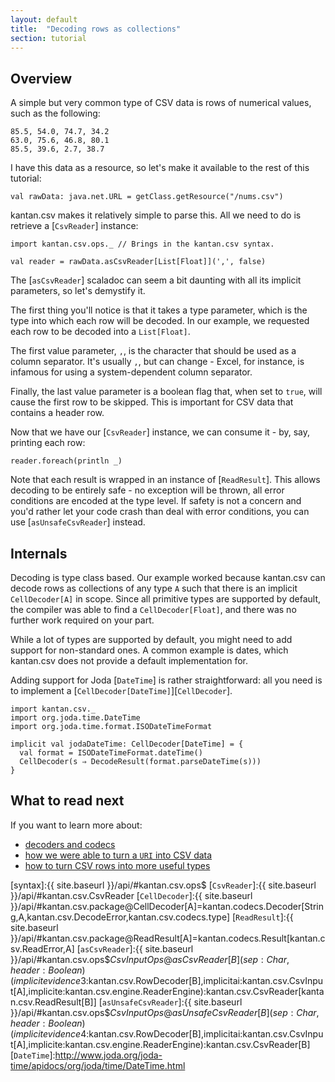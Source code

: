 ```yaml
---
layout: default
title:  "Decoding rows as collections"
section: tutorial
---
```


## Overview
A simple but very common type of CSV data is rows of numerical values, such as the following:

```
85.5, 54.0, 74.7, 34.2
63.0, 75.6, 46.8, 80.1
85.5, 39.6, 2.7, 38.7
```

I have this data as a resource, so let's make it available to the rest of this tutorial:

```tut:silent
val rawData: java.net.URL = getClass.getResource("/nums.csv")
```


kantan.csv makes it relatively simple to parse this. All we need to do is retrieve a [`CsvReader`] instance:

```tut:silent
import kantan.csv.ops._ // Brings in the kantan.csv syntax.

val reader = rawData.asCsvReader[List[Float]](',', false)
```

The [`asCsvReader`] scaladoc can seem a bit daunting with all its implicit parameters, so let's demystify it.

The first thing you'll notice is that it takes a type parameter, which is the type into which each row will be
decoded. In our example, we requested each row to be decoded into a `List[Float]`.

The first value parameter, `,`, is the character that should be used as a column separator. It's usually `,`, but can
change - Excel, for instance, is infamous for using a system-dependent column separator.

Finally, the last value parameter is a boolean flag that, when set to `true`, will cause the first row to be skipped.
This is important for CSV data that contains a header row.

Now that we have our [`CsvReader`] instance, we can consume it - by, say, printing each row:

```tut
reader.foreach(println _)
```

Note that each result is wrapped in an instance of [`ReadResult`]. This allows decoding to be entirely safe - no
exception will be thrown, all error conditions are encoded at the type level. If safety is not a concern and you'd
rather let your code crash than deal with error conditions, you can use [`asUnsafeCsvReader`] instead.


## Internals
Decoding is type class based. Our example worked because kantan.csv can decode rows as collections of any type `A` such
that there is an implicit `CellDecoder[A]` in scope. Since all primitive types are supported by default, the compiler
was able to find a `CellDecoder[Float]`, and there was no further work required on your part.

While a lot of types are supported by default, you might need to add support for non-standard ones. A common example
is dates, which kantan.csv does not provide a default implementation for.

Adding support for Joda [`DateTime`] is rather straightforward: all you need is to implement a
[`CellDecoder[DateTime]`][`CellDecoder`].

```tut:silent
import kantan.csv._
import org.joda.time.DateTime
import org.joda.time.format.ISODateTimeFormat

implicit val jodaDateTime: CellDecoder[DateTime] = {
  val format = ISODateTimeFormat.dateTime()
  CellDecoder(s ⇒ DecodeResult(format.parseDateTime(s)))
}
```

## What to read next
If you want to learn more about:

* [decoders and codecs](14-codecs.html)
* [how we were able to turn a `URI` into CSV data](07-csv_sources.html)
* [how to turn CSV rows into more useful types](04-rows_as_arbitrary_types.html)
 

[syntax]:{{ site.baseurl }}/api/#kantan.csv.ops$
[`CsvReader`]:{{ site.baseurl }}/api/#kantan.csv.CsvReader
[`CellDecoder`]:{{ site.baseurl }}/api/#kantan.csv.package@CellDecoder[A]=kantan.codecs.Decoder[String,A,kantan.csv.DecodeError,kantan.csv.codecs.type]
[`ReadResult`]:{{ site.baseurl }}/api/#kantan.csv.package@ReadResult[A]=kantan.codecs.Result[kantan.csv.ReadError,A]
[`asCsvReader`]:{{ site.baseurl }}/api/#kantan.csv.ops$$CsvInputOps@asCsvReader[B](sep:Char,header:Boolean)(implicitevidence$3:kantan.csv.RowDecoder[B],implicitai:kantan.csv.CsvInput[A],implicite:kantan.csv.engine.ReaderEngine):kantan.csv.CsvReader[kantan.csv.ReadResult[B]]
[`asUnsafeCsvReader`]:{{ site.baseurl }}/api/#kantan.csv.ops$$CsvInputOps@asUnsafeCsvReader[B](sep:Char,header:Boolean)(implicitevidence$4:kantan.csv.RowDecoder[B],implicitai:kantan.csv.CsvInput[A],implicite:kantan.csv.engine.ReaderEngine):kantan.csv.CsvReader[B]
[`DateTime`]:http://www.joda.org/joda-time/apidocs/org/joda/time/DateTime.html